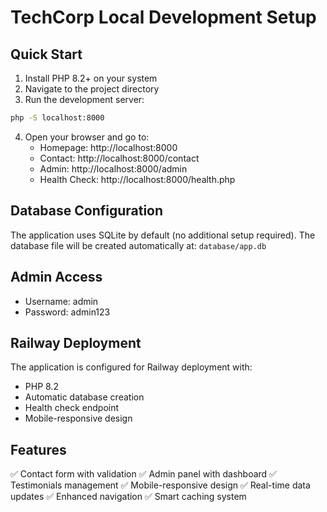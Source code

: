 # TechCorp Local Development Setup

## Quick Start

1. Install PHP 8.2+ on your system
2. Navigate to the project directory
3. Run the development server:

```bash
php -S localhost:8000
```

4. Open your browser and go to:
   - Homepage: http://localhost:8000
   - Contact: http://localhost:8000/contact
   - Admin: http://localhost:8000/admin
   - Health Check: http://localhost:8000/health.php

## Database Configuration

The application uses SQLite by default (no additional setup required).
The database file will be created automatically at: `database/app.db`

## Admin Access

- Username: admin
- Password: admin123

## Railway Deployment

The application is configured for Railway deployment with:
- PHP 8.2
- Automatic database creation
- Health check endpoint
- Mobile-responsive design

## Features

✅ Contact form with validation
✅ Admin panel with dashboard
✅ Testimonials management
✅ Mobile-responsive design
✅ Real-time data updates
✅ Enhanced navigation
✅ Smart caching system
